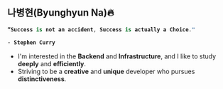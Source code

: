 ## 나병현(Byunghyun Na)🔥

<strong> 
  
```kotlin
“Success is not an accident, Success is actually a Choice."

- Stephen Curry
``` 
</strong>

- I'm interested in the **Backend** and **Infrastructure**, and I like to study **deeply** and **efficiently**.
- Striving to be a **creative** and **unique** developer who pursues **distinctiveness**.
